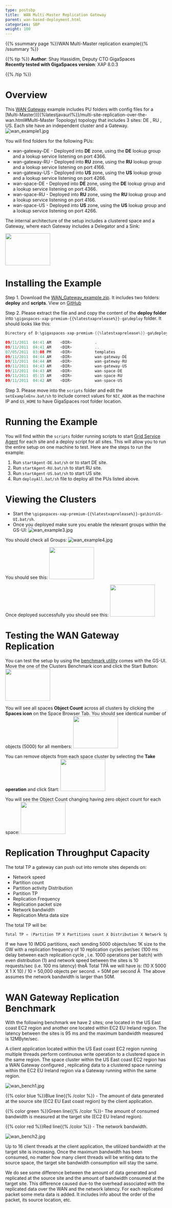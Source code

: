 ```yaml
---
type: postsbp
title:  WAN Multi-Master Replication Gateway
parent: wan-based-deployment.html
categories: SBP
weight: 100
---
```


{{% ssummary page %}}WAN Multi-Master replication example{{% /ssummary %}}


{{% tip %}}
**Author**: Shay Hassidim, Deputy CTO GigaSpaces<br/>
**Recently tested with GigaSpaces version**: XAP 8.0.3<br/>


{{% /tip %}}

# Overview

This [WAN Gateway]({{%latestjavaurl%}}/multi-site-replication-over-the-wan.html) example includes PU folders with config files for a [Multi-Master]({{%latestjavaurl%}}/multi-site-replication-over-the-wan.html#Multi-Master Topology) topology that includes 3 sites: DE , RU , US. Each site have an independent cluster and a Gateway.
![wan_example1.jpg](/attachment_files/sbp/wan_example1.jpg)

You will find folders for the following PUs:

- wan-gateway-DE - Deployed into **DE** zone, using the **DE** lookup group and a lookup service listening on port 4366.
- wan-gateway-RU - Deployed into **RU** zone, using the **RU** lookup group and a lookup service listening on port 4166.
- wan-gateway-US - Deployed into **US** zone, using the **US** lookup group and a lookup service listening on port 4266.
- wan-space-DE - Deployed into **DE** zone, using the **DE** lookup group and a lookup service listening on port 4366.
- wan-space-RU - Deployed into **RU** zone, using the **RU** lookup group and a lookup service listening on port 4166.
- wan-space-US - Deployed into **US** zone, using the **US** lookup group and a lookup service listening on port 4266.

The internal architecture of the setup includes a clustered space and a Gateway, where each Gateway includes a Delegator and a Sink:

[<img src="/attachment_files/sbp/wan_example2.jpg" width="140" height="100">](/attachment_files/sbp/wan_example2.jpg)

# Installing the Example

Step 1. Download the [WAN_Gateway_example.zip](https://github.com/Gigaspaces/wan-gateway-examples/archive/master.zip). It includes two folders: **deploy** and **scripts**. View on [GitHub](https://github.com/Gigaspaces/wan-gateway-examples/tree/master/WAN_Replication_MultiMaster)

Step 2. Please extract the file and and copy the content of the **deploy folder** into `\gigaspaces-xap-premium-{{%latestxaprelease%}}-ga\deploy` folder. It should looks like this:


```java
Directory of D:\gigaspaces-xap-premium-{{%latestxaprelease%}}-ga\deploy

09/11/2011  04:41 AM    <DIR>          .
09/11/2011  04:41 AM    <DIR>          ..
07/05/2011  03:08 PM    <DIR>          templates
09/11/2011  04:44 AM    <DIR>          wan-gateway-DE
09/11/2011  04:44 AM    <DIR>          wan-gateway-RU
09/11/2011  04:43 AM    <DIR>          wan-gateway-US
09/11/2011  04:43 AM    <DIR>          wan-space-DE
09/11/2011  05:15 AM    <DIR>          wan-space-RU
09/11/2011  04:42 AM    <DIR>          wan-space-US
```

Step 3. Please move into the `scripts` folder and edit the `setExampleEnv.bat/sh` to include correct values for `NIC_ADDR` as the machine IP and `GS_HOME` to have GigaSpaces root folder location.

# Running the Example
You will find within the `scripts` folder running scripts to start [Grid Service Agent](/product_overview/service-grid.html#gsa) for each site and a deploy script for all sites. This will allow you to run the entire setup on one machine to test. Here are the steps to run the example:

1. Run `startAgent-DE.bat/sh` or to start DE site.
2. Run `startAgent-RU.bat/sh` to start RU site.
3. Run `startAgent-US.bat/sh` to start US site.
4. Run `deployAll.bat/sh` file to deploy all the PUs listed above.

# Viewing the Clusters

- Start the `\gigaspaces-xap-premium-{{%latestxaprelease%}}-ga\bin\GS-UI.bat/sh`.
- Once you deployed make sure you enable the relevant groups within the GS-UI:
![wan_example3.jpg](/attachment_files/sbp/wan_example3.jpg)

You should check all Groups:
![wan_example4.jpg](/attachment_files/sbp/wan_example4.jpg)

You should see this:
[<img src="/attachment_files/sbp/wan_example5.jpg" width="140" height="100">](/attachment_files/sbp/wan_example5.jpg)

Once deployed successfully you should see this:
[<img src="/attachment_files/sbp/wan_example6.jpg" width="140" height="100">](/attachment_files/sbp/wan_example6.jpg)

# Testing the WAN Gateway Replication
You can test the setup by using the [benchmark utility]({{%latestadmurl%}}/benchmark-browser.html) comes with the GS-UI. Move the one of the Clusters Benchmark icon and click the Start Button:
[<img src="/attachment_files/sbp/wan_example7.jpg" width="140" height="100">](/attachment_files/sbp/wan_example7.jpg)

You will see all spaces **Object Count** across all clusters by clicking the **Spaces icon** on the Space Browser Tab. You should see identical number of objects (5000) for all members:
[<img src="/attachment_files/sbp/wan_example8.jpg" width="140" height="100">](/attachment_files/sbp/wan_example8.jpg)

You can remove objects from each space cluster by selecting the **Take operation** and click Start:
[<img src="/attachment_files/sbp/wan_example9.jpg" width="140" height="100">](/attachment_files/sbp/wan_example9.jpg)

You will see the Object Count changing having zero object count for each space:
[<img src="/attachment_files/sbp/wan_example10.jpg" width="140" height="100">](/attachment_files/sbp/wan_example10.jpg)

# Replication Throughput Capacity

The total TP a gateway can push out into remote sites depends on:

- Network speed
- Partition count
- Partition activity Distribution
- Partition TP
- Replication Frequency
- Replication packet size
- Network bandwidth
- Replication Meta data size

The total TP will be:


```java
Total TP = (Partition TP X Partitions count X Distribution X Network Speed)+ Replication Meta data size / Replication Frequency
```

If we have 10 IMDG partitions, each sending 5000 objects/sec 1K size to the GW with a replication frequency of 10 replication cycles per/sec (100 ms delay between each replication cycle , i.e. 1000 operations per batch) with even distribution (1) and network speed between the sites is 10 requests/sec (i.e. 100 ms latency) theÂ Total TPÂ we will have is: (10 X 5000 X 1 X 10) / 10 = 50,000 objects per second. = 50M per second
Â 
The above assumes the network bandwidth is larger than 50M.

# WAN Gateway Replication Benchmark

With the following benchmark we have 2 sites; one located in the US East coast EC2 region and another one located within EC2 EU Ireland region. The latency between the sites is 95 ms and the maximum bandwidth measured is 12MByte/sec.

A client application located within the US East coast EC2 region running multiple threads perform continuous write operation to a clustered space in the same region. The space cluster within the US East coast EC2 region has a WAN Gateway configured , replicating data to a clustered space running within the EC2 EU Ireland region via a Gateway running within the same region.

![wan_bench1.jpg](/attachment_files/sbp/wan_bench1.jpg)

{{% color blue %}}Blue line{{% /color %}} - The amount of data generated at the source site (EC2 EU East coast region) by the client application.

{{% color green %}}Green line{{% /color %}}- The amount of consumed bandwidth is measured  at the target site (EC2 EU Ireland region).

{{% color red %}}Red line{{% /color %}} - The network bandwidth.

![wan_bench2.jpg](/attachment_files/sbp/wan_bench2.jpg)

Up to 16 client threads at the client application, the utilized bandwidth at the target site is increasing. Once the maximum bandwidth has been consumed, no matter how many client threads will be writing data to the source space, the target site bandwidth consumption will stay the same.

We do see some difference between the amount of data generated and replicated at the source site and the amount of bandwidth consumed at the target site. This difference caused due-to the overhead associated with the replicated data over the WAN and the network latency. For each replicated packet some meta data is added. It includes info about the order of the packet, its source location, etc.

